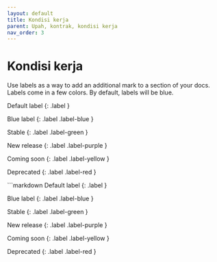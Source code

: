 ```yaml
---
layout: default
title: Kondisi kerja
parent: Upah, kontrak, kondisi kerja
nav_order: 3
---
```


# Kondisi kerja

Use labels as a way to add an additional mark to a section of your docs. Labels come in a few colors. By default, labels will be blue.

<div class="code-example" markdown="1">
Default label
{: .label }

Blue label
{: .label .label-blue }

Stable
{: .label .label-green }

New release
{: .label .label-purple }

Coming soon
{: .label .label-yellow }

Deprecated
{: .label .label-red }
</div>
```markdown
Default label
{: .label }

Blue label
{: .label .label-blue }

Stable
{: .label .label-green }

New release
{: .label .label-purple }

Coming soon
{: .label .label-yellow }

Deprecated
{: .label .label-red }
```
